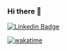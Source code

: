 ### Hi there 👋

[![Linkedin Badge](https://img.shields.io/badge/Linkedin-Pedro%20Paulino-informational)](https://www.linkedin.com/in/pedropaulino89/)

[![wakatime](https://wakatime.com/badge/user/0865c052-a67d-42a9-b358-99ad640afd3a.svg)](https://wakatime.com/@0865c052-a67d-42a9-b358-99ad640afd3a)



<!--
**pdpl89/pdpl89** is a ✨ _special_ ✨ repository because its `README.md` (this file) appears on your GitHub profile.




- 🔭 I’m currently working on ...
- 🌱 I’m currently learning ...
- 👯 I’m looking to collaborate on ...
- 🤔 I’m looking for help with ...
- 💬 Ask me about ...
- 📫 How to reach me: ...
- 😄 Pronouns: ...
- ⚡ Fun fact: ...
-->
